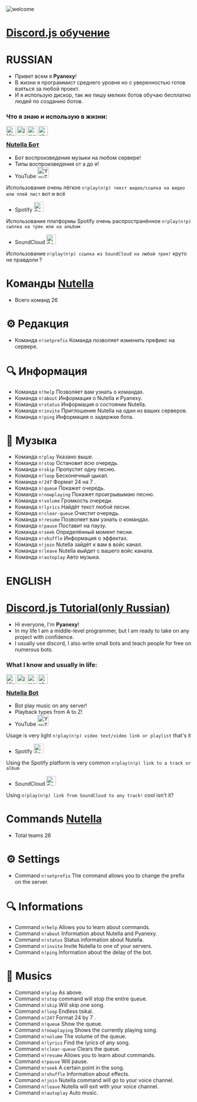 ![welcome](https://media.discordapp.net/attachments/935879275339452567/940284126634868746/20220207_223226.png) <br/>
# **[Discord.js обучение](https://discord.gg/Xy5FnS5rNd)**

# RUSSIAN
- Привет всем я **Pyanexy**!
- В жизни я программист среднего уровня но с уверенностью готов взяться за любой проект.
- И я использую дискор, так же пишу мелких ботов обучаю бесплатно людей по созданию ботов. <br />

### Что я знаю и использую в жизни:

<img align="left" alt="Visual Studio Code" width="26px" src="https://i.imgur.com/LwSdAlE.png" />
<img align="left" alt="js" width="26px" src="https://i.imgur.com/3u1wzwE.png" />
<img align="left" alt="mongodb" width="26px" src="https://imgur.com/xN5cFRr.png" /> 
<img align="left" alt="photoshop" width="26px" src="https://i.imgur.com/OC1RcS5.jpg" /> <br />

### **[Nutella Бот](https://discord.com/api/oauth2/authorize?client_id=938822820807467079&permissions=17216858176&scope=bot)** <br/>
- Бот воспроизведения музыки на любом сервере!
- Типы воспроизведения от а до я!
- YouTube <img aling="left" alt="YouTube" width="30px" src="https://www.freepnglogos.com/uploads/youtube-logo-hd-8.png" />

 Использование очень лёгкое `n!play(n!p) текст видео/ссылка на видео или плей лист` вот и всё
- Spotify <img aling="left" alt="Spotify" width="26px" src="https://www.freepnglogos.com/uploads/spotify-logo-png/spotify-icon-logo-transparent-vector-1.png" />

 Использование платформы Spotify очень распространённое `n!play(n!p) сыллка на трек или на альбом`
- SoundCloud <img aling="left" alt="SoundCloud" width="26px" src="https://www.freepnglogos.com/uploads/soundcloud-logo-png/soundcloud-logo-soundcloud-icon-logo-png-transparent-svg-vector-bie-supply-13.png" /> 

 Использование `n!play(n!p) ссылка из SoundCloud на любой трек!` круто не правдоли ?<br />

# **Команды [Nutella](https://discord.com/api/oauth2/authorize?client_id=938822820807467079&permissions=17216858176&scope=bot)** <br/>
- Всего команд 26 
 # ⚙ Редакция
- Команда `n!setprefix` Команда позволяет изменить префикс на сервере.
 # 🔍 Информация
- Команда `n!help` Позволяет вам узнать о командах.
- Команда `n!about` Информация о Nutella и Pyanexy.
- Команда `n!status` Информация о состоянии Nutella.
- Команда `n!invite` Приглошение Nutella на один из ваших серверов.
- Команда `n!ping` Информация о задержке бота.

 # 🎵 Музыка
- Команда `n!play` Указано выше.
- Команда `n!stop` Остановит всю очередь.
- Команда `n!skip` Пропустит одну песню.
- Команда `n!loop` Бесконечный цыкал.
- Команда `n!247` Формат 24 на 7 .
- Команда `n!queue` Покажет очередь.
- Команда `n!nowplaying` Покажет проигрывымаю песню.
- Команда `n!volume` Громкость очереди.
- Команда `n!lyrics` Найдёт текст любой песни.
- Команда `n!clear-queue` Очистит очередь.
- Команда `n!resume` Позволяет вам узнать о командах.
- Команда `n!pause` Поставит на паузу.
- Команда `n!seek` Определённый момент песни.
- Команда `n!shuffle` Информация о эффектах.
- Команда `n!join` Nutella зайдёт к вам в войс канал.
- Команда `n!leave` Nutella выйдет с вашего войс канала.
- Команда `n!autoplay` Авто музыка. <br />

# ENGLISH <br/>
# **[Discord.js Tutorial(only Russian)](https://discord.gg/Xy5FnS5rNd)** 
- Hi everyone, I'm **Pyanexy**! 
- In my life I am a middle-level programmer, but I am ready to take on any project with confidence. 
- I usually use discord, I also write small bots and teach people for free on numerous bots. <br /> 
### What I know and usually in life:

<img align="left" alt="Visual Studio Code" width="26px" src="https://i.imgur.com/LwSdAlE.png" />
<img align="left" alt="js" width="26px" src="https://i.imgur.com/3u1wzwE.png" />
<img align="left" alt="mongodb" width="26px" src="https://imgur.com/xN5cFRr.png" /> 
<img align="left" alt="photoshop" width="26px" src="https://i.imgur.com/OC1RcS5.jpg" /> <br />

### **[Nutella Bot](https://discord.com/api/oauth2/authorize?client_id=938822820807467079&permissions=17216858176&scope=bot)** <br/>
- Bot play music on any server!
- Playback types from A to Z!
- YouTube <img aling="left" alt="YouTube" width="30px" src="https://www.freepnglogos.com/uploads/youtube-logo-hd-8.png" />

 Usage is very light `n!play(n!p) video text/video link or playlist` that's it
- Spotify <img aling="left" alt="Spotify" width="26px" src="https://www.freepnglogos.com/uploads/spotify-logo-png/spotify-icon-logo-transparent-vector-1.png" />

 Using the Spotify platform is very common `n!play(n!p) link to a track or album`
- SoundCloud <img aling="left" alt="SoundCloud" width="26px" src="https://www.freepnglogos.com/uploads/soundcloud-logo-png/soundcloud-logo-soundcloud-icon-logo-png-transparent-svg-vector-bie-supply-13.png" />

 Using `n!play(n!p) link from SoundCloud to any track!` cool isn't it?<br />

# **Commands [Nutella](https://discord.com/api/oauth2/authorize?client_id=938822820807467079&permissions=17216858176&scope=bot)**
- Total teams 26
 # ⚙ Settings
- Command `n!setprefix` The command allows you to change the prefix on the server.
 # 🔍 Informations
- Command `n!help` Allows you to learn about commands. 
- Command `n!about` Information about Nutella and Pyanexy. 
- Command `n!status` Status information about Nutella. 
- Command `n!invite` Invite Nutella to one of your servers. 
- Command `n!ping` Information about the delay of the bot. 
 # 🎵 Musics 
- Command `n!play` As above. 
- Command `n!stop` command will stop the entire queue. 
- Command `n!skip` Will skip one song. 
- Command `n!loop` Endless tsikal. 
- Command `n!247` Format 24 by 7 . 
- Command `n!queue` Show the queue. 
- Command `n!nowplaying` Shows the currently playing song. 
- Command `n!volume` The volume of the queue. 
- Command `n!lyrics` Find the lyrics of any song. 
- Command `n!clear-queue` Clears the queue. 
- Command `n!resume` Allows you to learn about commands. 
- Command `n!pause` Will pause. 
- Command `n!seek` A certain point in the song.
- Command `n!shuffle` Information about effects. 
- Command `n!join` Nutella command will go to your voice channel. 
- Command `n!leave` Nutella will exit with your voice channel. 
- Command `n!autoplay` Auto music. <br />

